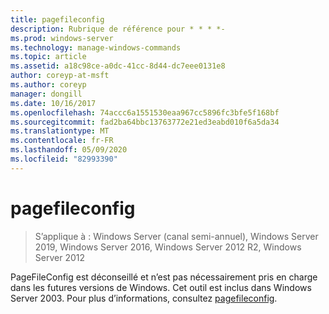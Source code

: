 ```yaml
---
title: pagefileconfig
description: Rubrique de référence pour * * * *-
ms.prod: windows-server
ms.technology: manage-windows-commands
ms.topic: article
ms.assetid: a18c98ce-a0dc-41cc-8d44-dc7eee0131e8
author: coreyp-at-msft
ms.author: coreyp
manager: dongill
ms.date: 10/16/2017
ms.openlocfilehash: 74accc6a1551530eaa967cc5896fc3bfe5f168bf
ms.sourcegitcommit: fad2ba64bbc13763772e21ed3eabd010f6a5da34
ms.translationtype: MT
ms.contentlocale: fr-FR
ms.lasthandoff: 05/09/2020
ms.locfileid: "82993390"
---
```

# <a name="pagefileconfig"></a>pagefileconfig

> S’applique à : Windows Server (canal semi-annuel), Windows Server 2019, Windows Server 2016, Windows Server 2012 R2, Windows Server 2012

PageFileConfig est déconseillé et n’est pas nécessairement pris en charge dans les futures versions de Windows.
Cet outil est inclus dans Windows Server 2003. Pour plus d’informations, consultez [pagefileconfig](https://technet.microsoft.com/library/cc772827.aspx).
